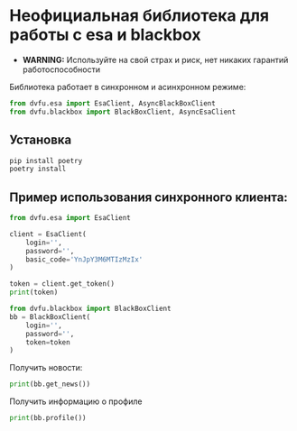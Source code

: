 # Неофициальная библиотека для работы с esa и blackbox

- **WARNING:** Используйте на свой страх и риск, нет никаких гарантий работоспособности

Библиотека работает в синхронном и асинхронном режиме:
```py
from dvfu.esa import EsaClient, AsyncBlackBoxClient
from dvfu.blackbox import BlackBoxClient, AsyncEsaClient
```

## Установка
```bash
pip install poetry
poetry install
```

## Пример использования синхронного клиента:
```py
from dvfu.esa import EsaClient

client = EsaClient(
    login='',
    password='',
    basic_code='YnJpY3M6MTIzMzIx'
)

token = client.get_token()
print(token)
```

```py
from dvfu.blackbox import BlackBoxClient
bb = BlackBoxClient(
    login='',
    password='',
    token=token
)
```
Получить новости:
```py
print(bb.get_news())
```
Получить информацию о профиле
```py
print(bb.profile())
```